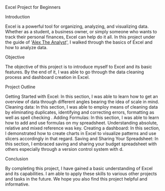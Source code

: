 Excel Project for Beginners

Introduction

Excel is a powerful tool for organizing, analyzing, and visualizing data. Whether as a student, a business owner, or simply someone who wants to track their personal finances, Excel can help do it all. In this project under the guide of '[Alex The Analyst](https://youtu.be/opJgMj1IUrc)', I walked through the basics of Excel and how to analyze data.

Objective

The objective of this project is to introduce myself to Excel and its basic features. By the end of it, I was able to go through the data cleaning process and dashboard creation in Excel.

Project Outline

Getting Started with Excel: In this section, I was able to learn how to get an overview of data through different angles bearing the idea of scale in mind.
Cleaning data: In this section, I was able to employ means of cleaning data by eliminating duplicates, identifying and correcting errors, formatting as well as spell checking .
Adding Formulas: In this section, I was able to learn how to add and use formulas on my spreadsheet. Understanding absolute, relative and mixed reference was key.
Creating a dashboard: In this section, I demonstrated how to create charts in Excel to visualize patterns and use slicers accordingly in that regard.
Saving and Sharing Your Spreadsheet: In this section, I embraced saving and sharing your budget spreadsheet with others especially through a version control system with d.

Conclusion

By completing this project, I have gained a basic understanding of Excel and its capabilities. I am able to apply these skills to various other projects and tasks in the future. We hope you also find this project helpful and informative.
